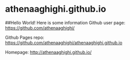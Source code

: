# athenaaghighi.github.io

##Hello World!
Here is some information
Github user page:
https://github.com/athenaaghighi/

Github Pages repo:
https://github.com/athenaaghighi/athenaaghighi.github.io

Homepage:
http://athenaaghighi.github.io/
